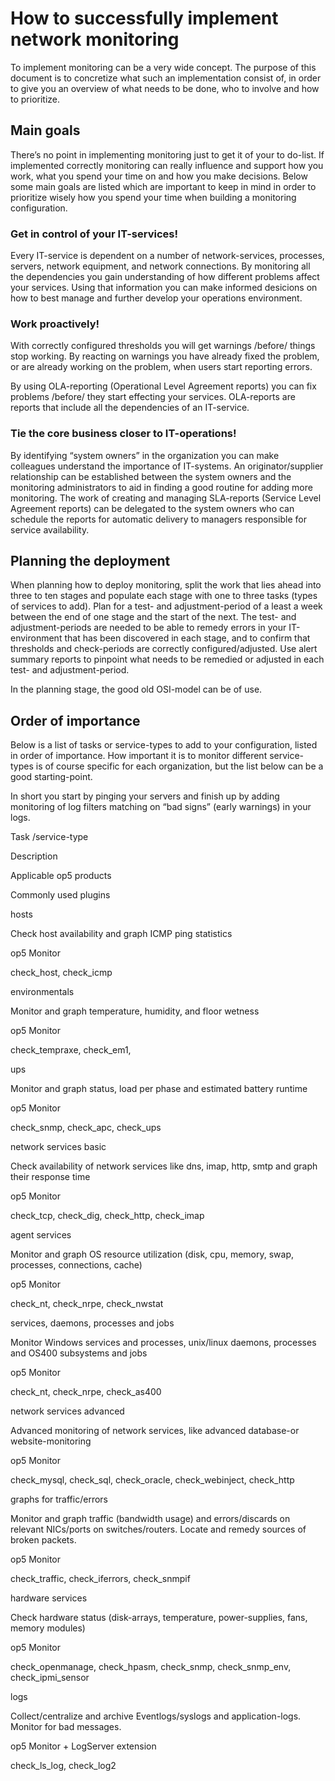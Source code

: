 # How to successfully implement network monitoring

To implement monitoring can be a very wide concept. The purpose of this document is to concretize what such an implementation consist of, in order to give you an overview of what needs to be done, who to involve and how to prioritize.

## Main goals

There’s no point in implementing monitoring just to get it of your to do-list. If implemented correctly monitoring can really influence and support how you work, what you spend your time on and how you make decisions. Below some main goals are listed which are important to keep in mind in order to prioritize wisely how you spend your time when building a monitoring configuration.

### Get in control of your IT-services!

Every IT-service is dependent on a number of network-services, processes, servers, network equipment, and network connections. By monitoring all the dependencies you gain understanding of how different problems affect your services. Using that information you can make informed desicions on how to best manage and further develop your operations environment.

### Work proactively!

With correctly configured thresholds you will get warnings /before/ things stop working. By reacting on warnings you have already fixed the problem, or are already working on the problem, when users start reporting errors.

By using OLA-reporting (Operational Level Agreement reports) you can fix problems /before/ they start effecting your services. OLA-reports are reports that include all the dependencies of an IT-service.

### Tie the core business closer to IT-operations!

By identifying “system owners” in the organization you can make colleagues understand the importance of IT-systems. An originator/supplier relationship can be established between the system owners and the monitoring administrators to aid in finding a good routine for adding more monitoring. The work of creating and managing SLA-reports (Service Level Agreement reports) can be delegated to the system owners who can schedule the reports for automatic delivery to managers responsible for service availability.

## Planning the deployment

When planning how to deploy monitoring, split the work that lies ahead into three to ten stages and populate each stage with one to three tasks (types of services to add). Plan for a test- and adjustment-period of a least a week between the end of one stage and the start of the next. The test- and adjustment-periods are needed to be able to remedy errors in your IT-environment that has been discovered in each stage, and to confirm that thresholds and check-periods are correctly configured/adjusted. Use alert summary reports to pinpoint what needs to be remedied or adjusted in each test- and adjustment-period.

In the planning stage, the good old OSI-model can be of use.

## Order of importance

Below is a list of tasks or service-types to add to your configuration, listed in order of importance. How important it is to monitor different service-types is of course specific for each organization, but the list below can be a good starting-point.

In short you start by pinging your servers and finish up by adding monitoring of log filters matching on “bad signs” (early warnings) in your logs.

Task /service-type

Description

Applicable op5 products

Commonly used plugins

hosts

Check host availability and graph ICMP ping statistics

op5 Monitor

check\_host, check\_icmp

environmentals

Monitor and graph temperature, humidity, and floor wetness

op5 Monitor

check\_tempraxe, check\_em1,

ups

Monitor and graph status, load per phase and estimated battery runtime

op5 Monitor

check\_snmp, check\_apc, check\_ups

network services basic

Check availability of network services like dns, imap, http,
 smtp and graph their response time

op5 Monitor

check\_tcp, check\_dig, check\_http, check\_imap

agent services

Monitor and graph OS resource utilization (disk, cpu, memory, swap, processes, connections, cache)

op5 Monitor

check\_nt, check\_nrpe, check\_nwstat

services, daemons, processes and jobs

Monitor Windows services and processes, unix/linux daemons, processes and OS400 subsystems and jobs

op5 Monitor

check\_nt, check\_nrpe, check\_as400

network services advanced

Advanced monitoring of network services, like advanced
 database-or website-monitoring

op5 Monitor

check\_mysql, check\_sql, check\_oracle, check\_webinject, check\_http

graphs for traffic/errors

Monitor and graph traffic (bandwidth usage) and errors/discards on relevant NICs/ports on switches/routers. Locate and remedy sources of broken packets.

op5 Monitor

check\_traffic, check\_iferrors, check\_snmpif

hardware services

Check hardware status (disk-arrays, temperature, power-supplies, fans, memory modules)

op5 Monitor

check\_openmanage, check\_hpasm, check\_snmp, check\_snmp\_env, check\_ipmi\_sensor

logs

Collect/centralize and archive Eventlogs/syslogs and application-logs. Monitor for bad messages.

op5 Monitor + LogServer extension

check\_ls\_log, check\_log2

 

 

